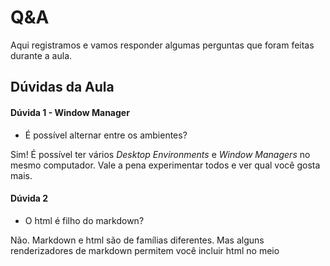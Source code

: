 # Q&A

Aqui registramos e vamos responder algumas perguntas que foram feitas durante a aula.

## Dúvidas da Aula

#### Dúvida 1 - Window Manager

- É possível alternar entre os ambientes?

Sim! É possível ter vários *Desktop Environments* e *Window Managers* no mesmo computador. Vale a pena experimentar todos e ver qual você gosta mais.

#### Dúvida 2

- O html é filho do markdown?

Não. Markdown e html são de famílias diferentes. Mas alguns renderizadores de markdown permitem você incluir html no meio 
